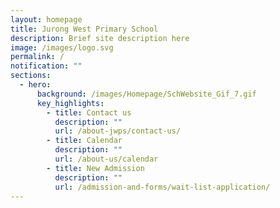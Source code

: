 ```yaml
---
layout: homepage
title: Jurong West Primary School
description: Brief site description here
image: /images/logo.svg
permalink: /
notification: ""
sections:
  - hero:
      background: /images/Homepage/SchWebsite_Gif_7.gif
      key_highlights:
        - title: Contact us
          description: ""
          url: /about-jwps/contact-us/
        - title: Calendar
          description: ""
          url: /about-us/calendar
        - title: New Admission
          description: ""
          url: /admission-and-forms/wait-list-application/
---
```

